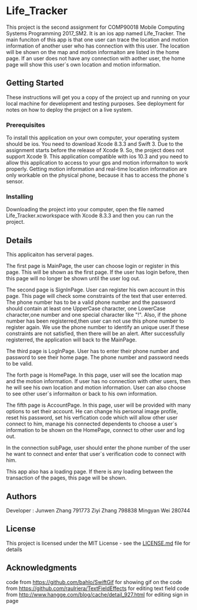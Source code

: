 # Life_Tracker

This project is the second assignment for COMP90018 Mobile Computing Systems Programming 2017_SM2. It is an ios app named Life_Tracker. The main funciton of this app is that one user can trace the location and motion information of another user who has connection with this user. The location will be shown on the map and motion informaiton are listed in the home page. If an user does not have any connection with aother user, the home page will show this user`s own location and motion information.  

## Getting Started

These instructions will get you a copy of the project up and running on your local machine for development and testing purposes. See deployment for notes on how to deploy the project on a live system.

### Prerequisites

To install this application on your own computer, your operating system should be ios. You need to download Xcode 8.3.3 and Swift 3. 
Due to the assignment starts before the release of Xcode 9. So, the project does not support Xcode 9. 
This application compatible with ios 10.3 and you need to allow this application to access to your gps and motion informaiton to work properly. 
Getting motion information and real-time location information are only workable on the physical phone, because it has to access the phone`s sensor.


### Installing

Downloading the project into your computer, open the file named Life_Tracker.xcworkspace with Xcode 8.3.3 and then you can run the project.


## Details
This applicaiton has serveral pages.

The first page is MainPage, the user can choose login or register in this page. This  will be shown as the first page. If the user has login before, then this page will no longer be shown until the user log out. 

The second page is SignInPage. User can register his own account in this page. This page will check some constraints of the text that user enterred. The phone number has to be a valid phone number and the password should contain at least one UpperCase character, one LowerCase character,one number and one special character like "!". Also, if the phone number has been registerred,then user can not use this phone number to register again. We use the phone number to identify an unique user.If these constraints are not satisfied, then there will be an alert. After successfully registerred, the application will back to the MainPage.

The third page is LogInPage.  User has to enter their phone number and password to see their home page. The phone number and password needs to be valid.

The forth page is HomePage. In this page, user will see the location map and the motion information. If user has no connection with other users, then he will see his own location and motion information. User can also choose to see other user`s informaiton or back to his own information. 

The fifth page is AccountPage. In this page, user will be provided with many options to set their account. He can change his personal image profile, reset his password, set his verfication code which will allow other user connect to him, manage his connected dependents to choose a user`s information to be shown on the HomePage, connect to other user and log out.

In the connection subPage, user should enter the phone number of the user he want to connect and enter that user`s verification code to connect with him. 

This app also has a loading page. If there is any loading between the transaction of the pages, this page will be shown. 


## Authors

Developer :  Junwen Zhang 791773
             Ziyi Zhang   798838
             Mingyan Wei  280744

## License

This project is licensed under the MIT License - see the [LICENSE.md](LICENSE.md) file for details

## Acknowledgments

code from https://github.com/bahlo/SwiftGif for showing gif on the 
code from https://github.com/raulriera/TextFieldEffects for editing text field
code from http://www.hangge.com/blog/cache/detail_927.html for editing sign in page


